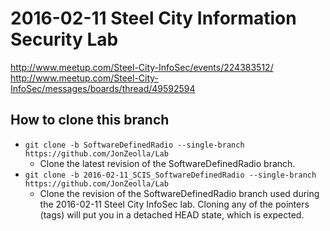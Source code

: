 # 2016-02-11 Steel City Information Security Lab  
  
http://www.meetup.com/Steel-City-InfoSec/events/224383512/  
http://www.meetup.com/Steel-City-InfoSec/messages/boards/thread/49592594  

## How to clone this branch
* `git clone -b SoftwareDefinedRadio --single-branch https://github.com/JonZeolla/Lab`  
  * Clone the latest revision of the SoftwareDefinedRadio branch.  
* `git clone -b 2016-02-11_SCIS_SoftwareDefinedRadio --single-branch https://github.com/JonZeolla/Lab`  
  * Clone the revision of the SoftwareDefinedRadio branch used during the 2016-02-11 Steel City InfoSec lab.  Cloning any of the pointers (tags) will put you in a detached HEAD state, which is expected.  
